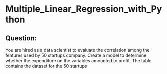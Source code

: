 # Multiple_Linear_Regression_with_Python
## Question:
You are hired as a data scientist to evaluate the correlation among the features used by 50 startups company. Create a model to determine whether the expenditure on the variables amounted to profit. The table contains the dataset for the 50 startups

